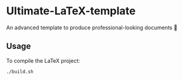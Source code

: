 # Ultimate-LaTeX-template

An advanced template to produce professional-looking documents :green_book:

## Usage

To compile the LaTeX project:

```
./build.sh
```
